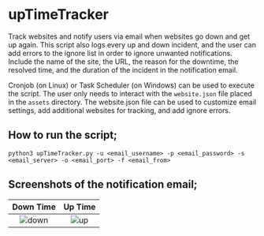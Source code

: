 # upTimeTracker
Track websites and notify users via email when websites go down and get up again. This script also logs every up and down incident, and the user can add errors to the ignore list in order to ignore unwanted notifications. Include the name of the site, the URL, the reason for the downtime, the resolved time, and the duration of the incident in the notification email. 

Cronjob (on Linux) or Task Scheduler (on Windows) can be used to execute the script. The user only needs to interact with the ``website.json`` file placed in the ``assets`` directory. The website.json file can be used to customize email settings, add additional websites for tracking, and add ignore errors.

## How to run the script;
``python3 upTimeTracker.py -u <email_username> -p <email_password> -s <email_server> -o <email_port> -f <email_from>``

## Screenshots of the notification email;

Down Time             |  Up Time
:-------------------------:|:-------------------------:
![down](https://user-images.githubusercontent.com/87106402/201993461-e587e18e-bb7a-4c6a-98b1-86535379c585.png) |  ![up](https://user-images.githubusercontent.com/87106402/201993351-1ac05fe3-7409-4391-aef9-3c0ac46f3d0c.png)
